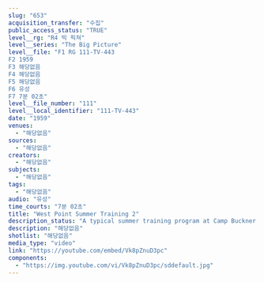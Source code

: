 ```yaml
---
slug: "653"
acquisition_transfer: "수집"
public_access_status: "TRUE"
level__rg: "R4 빅 픽쳐"
level__series: "The Big Picture"
level__file: "F1 RG 111-TV-443
F2 1959
F3 해당없음
F4 해당없음
F5 해당없음
F6 유성
F7 7분 02초"
level__file_number: "111"
level__local_identifier: "111-TV-443"
date: "1959"
venues: 
  - "해당없음"
sources: 
  - "해당없음"
creators: 
  - "해당없음"
subjects: 
  - "해당없음"
tags: 
  - "해당없음"
audio: "유성"
time_courts: "7분 02초"
title: "West Point Summer Training 2"
description_status: "A typical summer training program at Camp Buckner where West Point cadets gain valuable field experience."
description: "해당없음"
shotlist: "해당없음"
media_type: "video"
link: "https://youtube.com/embed/Vk8pZnuD3pc"
components: 
  - "https://img.youtube.com/vi/Vk8pZnuD3pc/sddefault.jpg"
---
```

